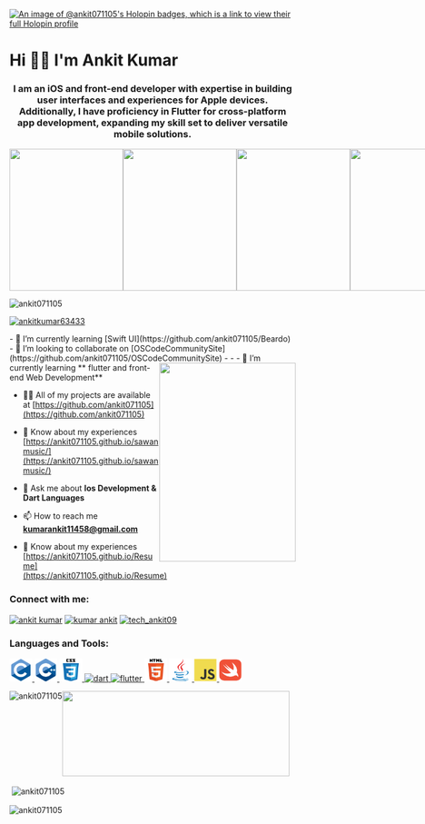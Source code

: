 [![An image of @ankit071105's Holopin badges, which is a link to view their full Holopin profile](https://holopin.me/ankit071105)](https://holopin.io/@ankit071105)




<h1 align="center style="color: aliceblue;">Hi 🙏🏼 I'm Ankit Kumar</h1>
<h3 align="center"   color: yellow;>
    I am an iOS and front-end developer with expertise in building user interfaces and experiences for Apple devices. Additionally, I have proficiency in Flutter for cross-platform app development, expanding my skill set to deliver versatile mobile solutions.
</h3>
<div style="display: flex; justify-content: space-evenly;">

<img src="https://media.tenor.com/G61A9zcJgVYAAAAd/android-developer.gif" alt="" width="200px" height="250px" align="left">
   <img src="https://dezinebrainz.com/images/ios-app.gif" alt=""  width="200px" height="250px"" >
<img src="https://cdn.dribbble.com/users/2069402/screenshots/5574718/gif-4mb.gif" alt="" width="200px" height="250px"">
  <img src="https://media.tenor.com/2WarV9tQYVcAAAAC/mobile-app-architecture-mobile-app-development.gif" alt="" width="200px" height="250px" >

</div>

 


<p align="left"> <img src="https://komarev.com/ghpvc/?username=ankit071105&label=Profile%20views&color=0e75b6&style=flat" alt="ankit071105" /> </p>




<p align="left"> <a href="https://twitter.com/ankitkumar63433" target="blank"><img src="https://img.shields.io/twitter/follow/ankitkumar63433?logo=twitter&style=for-the-badge" alt="ankitkumar63433" /></a> </p>
- 🌱 I’m currently learning [Swift UI](https://github.com/ankit071105/Beardo)
- 👯 I’m looking to collaborate on [OSCodeCommunitySite](https://github.com/ankit071105/OSCodeCommunitySite)
- -<img src="https://camo.githubusercontent.com/65de73171b032a2f5ecaaa4393f8d488cf9c85563947105f54bc7941a10f0f0b/68747470733a2f2f6d656469612e74656e6f722e636f6d2f726550446644574f33586f41414141642f6861636b696e672e676966" alt="" width="240px" height="350px" align="right">
- 🌱 I’m currently learning ** flutter and front-end Web Development**

- 👨‍💻 All of my projects are available at [https://github.com/ankit071105](https://github.com/ankit071105)

- 📄 Know about my experiences [https://ankit071105.github.io/sawanmusic/](https://ankit071105.github.io/sawanmusic/)

- 💬 Ask me about **Ios Development & Dart Languages**

- 📫 How to reach me **kumarankit11458@gmail.com**

- 📄 Know about my experiences [https://ankit071105.github.io/Resume](https://ankit071105.github.io/Resume)

<h3 align="left">Connect with me:</h3>
<p align="left">
<a href="https://linkedin.com/in/ankit kumar" target="blank"><img align="center" src="https://raw.githubusercontent.com/rahuldkjain/github-profile-readme-generator/master/src/images/icons/Social/linked-in-alt.svg" alt="ankit kumar" height="30" width="40" /></a>
<a href="https://fb.com/kumar ankit" target="blank"><img align="center" src="https://raw.githubusercontent.com/rahuldkjain/github-profile-readme-generator/master/src/images/icons/Social/facebook.svg" alt="kumar ankit" height="30" width="40" /></a>
<a href="https://instagram.com/tech_ankit09" target="blank"><img align="center" src="https://raw.githubusercontent.com/rahuldkjain/github-profile-readme-generator/master/src/images/icons/Social/instagram.svg" alt="tech_ankit09" height="30" width="40" /></a>
</p>

 

<h3 align="left">Languages and Tools:</h3>
<p align="left"> <a href="https://www.cprogramming.com/" target="_blank" rel="noreferrer"> <img src="https://raw.githubusercontent.com/devicons/devicon/master/icons/c/c-original.svg" alt="c" width="40" height="40"/> </a> <a href="https://www.w3schools.com/cpp/" target="_blank" rel="noreferrer"> <img src="https://raw.githubusercontent.com/devicons/devicon/master/icons/cplusplus/cplusplus-original.svg" alt="cplusplus" width="40" height="40"/> </a> <a href="https://www.w3schools.com/css/" target="_blank" rel="noreferrer">
    <img src="https://raw.githubusercontent.com/devicons/devicon/master/icons/css3/css3-original-wordmark.svg" alt="css3" width="40" height="40"/> </a> <a href="https://dart.dev" target="_blank" rel="noreferrer"> <img src="https://www.vectorlogo.zone/logos/dartlang/dartlang-icon.svg" alt="dart" width="40" height="40"/> </a> <a href="https://flutter.dev" target="_blank" rel="noreferrer"> <img src="https://www.vectorlogo.zone/logos/flutterio/flutterio-icon.svg" alt="flutter" width="40" height="40"/> </a> <a href="https://www.w3.org/html/" target="_blank" rel="noreferrer"> <img src="https://raw.githubusercontent.com/devicons/devicon/master/icons/html5/html5-original-wordmark.svg" alt="html5" width="40" height="40"/> </a> <a href="https://www.java.com" target="_blank" rel="noreferrer"> <img src="https://raw.githubusercontent.com/devicons/devicon/master/icons/java/java-original.svg" alt="java" width="40" height="40"/> </a> <a href="https://developer.mozilla.org/en-US/docs/Web/JavaScript" target="_blank" rel="noreferrer"> <img src="https://raw.githubusercontent.com/devicons/devicon/master/icons/javascript/javascript-original.svg" alt="javascript" width="40" height="40"/> </a> <a href="https://developer.apple.com/swift/" target="_blank" rel="noreferrer"> <img src="https://raw.githubusercontent.com/devicons/devicon/master/icons/swift/swift-original.svg" alt="swift" width="40" height="40"/> </a> </p>


<p><img align="left" src="https://github-readme-stats.vercel.app/api/top-langs?username=ankit071105&show_icons=true&locale=en&layout=compact" alt="ankit071105" /></p>
<img src="https://raw.githubusercontent.com/abhisheknaiidu/abhisheknaiidu/master/code.gif" alt="" width="400px" height="150px" >
<p>&nbsp;<img align="center" src="https://github-readme-stats.vercel.app/api?username=ankit071105&show_icons=true&locale=en" alt="ankit071105" /></p>



<p><img align="center" src="https://github-readme-streak-stats.herokuapp.com/?user=ankit071105&" alt="ankit071105" /></p>

